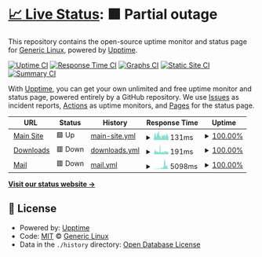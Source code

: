 # [📈 Live Status](https://status.genericlinux.org): <!--live status--> **🟧 Partial outage**

This repository contains the open-source uptime monitor and status page for [Generic Linux](https://status.genericlinux.org), powered by [Upptime](https://github.com/upptime/upptime).

[![Uptime CI](https://github.com/Generic-Linux/status.genericlinux.org/workflows/Uptime%20CI/badge.svg)](https://github.com/upptime/upptime/actions?query=workflow%3A%22Uptime+CI%22)
[![Response Time CI](https://github.com/Generic-Linux/status.genericlinux.org/workflows/Response%20Time%20CI/badge.svg)](https://github.com/upptime/upptime/actions?query=workflow%3A%22Response+Time+CI%22)
[![Graphs CI](https://github.com/Generic-Linux/status.genericlinux.org/workflows/Graphs%20CI/badge.svg)](https://github.com/upptime/upptime/actions?query=workflow%3A%22Graphs+CI%22)
[![Static Site CI](https://github.com/Generic-Linux/status.genericlinux.org/workflows/Static%20Site%20CI/badge.svg)](https://github.com/upptime/upptime/actions?query=workflow%3A%22Static+Site+CI%22)
[![Summary CI](https://github.com/Generic-Linux/status.genericlinux.org/workflows/Summary%20CI/badge.svg)](https://github.com/upptime/upptime/actions?query=workflow%3A%22Summary+CI%22)

With [Upptime](https://upptime.js.org), you can get your own unlimited and free uptime monitor and status page, powered entirely by a GitHub repository. We use [Issues](https://github.com/Generic-Linux/status.genericlinux.org/issues) as incident reports, [Actions](https://github.com/Generic-Linux/status.genericlinux.org/actions) as uptime monitors, and [Pages](https://status.genericlinux.org) for the status page.

<!--start: status pages-->
<!-- This summary is generated by Upptime (https://github.com/upptime/upptime) -->
<!-- Do not edit this manually, your changes will be overwritten -->
<!-- prettier-ignore -->
| URL | Status | History | Response Time | Uptime |
| --- | ------ | ------- | ------------- | ------ |
| <img alt="" src="https://favicons.githubusercontent.com/genericlinux.org" height="13"> [Main Site](https://genericlinux.org) | 🟩 Up | [main-site.yml](https://github.com/Generic-Linux/status.genericlinux.org/commits/HEAD/history/main-site.yml) | <details><summary><img alt="Response time graph" src="./graphs/main-site/response-time-week.png" height="20"> 131ms</summary><br><a href="https://status.genericlinux.org/history/main-site"><img alt="Response time 198" src="https://img.shields.io/endpoint?url=https%3A%2F%2Fraw.githubusercontent.com%2FGeneric-Linux%2Fstatus.genericlinux.org%2FHEAD%2Fapi%2Fmain-site%2Fresponse-time.json"></a><br><a href="https://status.genericlinux.org/history/main-site"><img alt="24-hour response time 168" src="https://img.shields.io/endpoint?url=https%3A%2F%2Fraw.githubusercontent.com%2FGeneric-Linux%2Fstatus.genericlinux.org%2FHEAD%2Fapi%2Fmain-site%2Fresponse-time-day.json"></a><br><a href="https://status.genericlinux.org/history/main-site"><img alt="7-day response time 131" src="https://img.shields.io/endpoint?url=https%3A%2F%2Fraw.githubusercontent.com%2FGeneric-Linux%2Fstatus.genericlinux.org%2FHEAD%2Fapi%2Fmain-site%2Fresponse-time-week.json"></a><br><a href="https://status.genericlinux.org/history/main-site"><img alt="30-day response time 138" src="https://img.shields.io/endpoint?url=https%3A%2F%2Fraw.githubusercontent.com%2FGeneric-Linux%2Fstatus.genericlinux.org%2FHEAD%2Fapi%2Fmain-site%2Fresponse-time-month.json"></a><br><a href="https://status.genericlinux.org/history/main-site"><img alt="1-year response time 198" src="https://img.shields.io/endpoint?url=https%3A%2F%2Fraw.githubusercontent.com%2FGeneric-Linux%2Fstatus.genericlinux.org%2FHEAD%2Fapi%2Fmain-site%2Fresponse-time-year.json"></a></details> | <details><summary><a href="https://status.genericlinux.org/history/main-site">100.00%</a></summary><a href="https://status.genericlinux.org/history/main-site"><img alt="All-time uptime 99.86%" src="https://img.shields.io/endpoint?url=https%3A%2F%2Fraw.githubusercontent.com%2FGeneric-Linux%2Fstatus.genericlinux.org%2FHEAD%2Fapi%2Fmain-site%2Fuptime.json"></a><br><a href="https://status.genericlinux.org/history/main-site"><img alt="24-hour uptime 100.00%" src="https://img.shields.io/endpoint?url=https%3A%2F%2Fraw.githubusercontent.com%2FGeneric-Linux%2Fstatus.genericlinux.org%2FHEAD%2Fapi%2Fmain-site%2Fuptime-day.json"></a><br><a href="https://status.genericlinux.org/history/main-site"><img alt="7-day uptime 100.00%" src="https://img.shields.io/endpoint?url=https%3A%2F%2Fraw.githubusercontent.com%2FGeneric-Linux%2Fstatus.genericlinux.org%2FHEAD%2Fapi%2Fmain-site%2Fuptime-week.json"></a><br><a href="https://status.genericlinux.org/history/main-site"><img alt="30-day uptime 100.00%" src="https://img.shields.io/endpoint?url=https%3A%2F%2Fraw.githubusercontent.com%2FGeneric-Linux%2Fstatus.genericlinux.org%2FHEAD%2Fapi%2Fmain-site%2Fuptime-month.json"></a><br><a href="https://status.genericlinux.org/history/main-site"><img alt="1-year uptime 99.86%" src="https://img.shields.io/endpoint?url=https%3A%2F%2Fraw.githubusercontent.com%2FGeneric-Linux%2Fstatus.genericlinux.org%2FHEAD%2Fapi%2Fmain-site%2Fuptime-year.json"></a></details>
| <img alt="" src="https://favicons.githubusercontent.com/pub.genericlinux.org" height="13"> [Downloads](https://pub.genericlinux.org) | 🟥 Down | [downloads.yml](https://github.com/Generic-Linux/status.genericlinux.org/commits/HEAD/history/downloads.yml) | <details><summary><img alt="Response time graph" src="./graphs/downloads/response-time-week.png" height="20"> 191ms</summary><br><a href="https://status.genericlinux.org/history/downloads"><img alt="Response time 265" src="https://img.shields.io/endpoint?url=https%3A%2F%2Fraw.githubusercontent.com%2FGeneric-Linux%2Fstatus.genericlinux.org%2FHEAD%2Fapi%2Fdownloads%2Fresponse-time.json"></a><br><a href="https://status.genericlinux.org/history/downloads"><img alt="24-hour response time 157" src="https://img.shields.io/endpoint?url=https%3A%2F%2Fraw.githubusercontent.com%2FGeneric-Linux%2Fstatus.genericlinux.org%2FHEAD%2Fapi%2Fdownloads%2Fresponse-time-day.json"></a><br><a href="https://status.genericlinux.org/history/downloads"><img alt="7-day response time 191" src="https://img.shields.io/endpoint?url=https%3A%2F%2Fraw.githubusercontent.com%2FGeneric-Linux%2Fstatus.genericlinux.org%2FHEAD%2Fapi%2Fdownloads%2Fresponse-time-week.json"></a><br><a href="https://status.genericlinux.org/history/downloads"><img alt="30-day response time 258" src="https://img.shields.io/endpoint?url=https%3A%2F%2Fraw.githubusercontent.com%2FGeneric-Linux%2Fstatus.genericlinux.org%2FHEAD%2Fapi%2Fdownloads%2Fresponse-time-month.json"></a><br><a href="https://status.genericlinux.org/history/downloads"><img alt="1-year response time 265" src="https://img.shields.io/endpoint?url=https%3A%2F%2Fraw.githubusercontent.com%2FGeneric-Linux%2Fstatus.genericlinux.org%2FHEAD%2Fapi%2Fdownloads%2Fresponse-time-year.json"></a></details> | <details><summary><a href="https://status.genericlinux.org/history/downloads">100.00%</a></summary><a href="https://status.genericlinux.org/history/downloads"><img alt="All-time uptime 100.00%" src="https://img.shields.io/endpoint?url=https%3A%2F%2Fraw.githubusercontent.com%2FGeneric-Linux%2Fstatus.genericlinux.org%2FHEAD%2Fapi%2Fdownloads%2Fuptime.json"></a><br><a href="https://status.genericlinux.org/history/downloads"><img alt="24-hour uptime 100.00%" src="https://img.shields.io/endpoint?url=https%3A%2F%2Fraw.githubusercontent.com%2FGeneric-Linux%2Fstatus.genericlinux.org%2FHEAD%2Fapi%2Fdownloads%2Fuptime-day.json"></a><br><a href="https://status.genericlinux.org/history/downloads"><img alt="7-day uptime 100.00%" src="https://img.shields.io/endpoint?url=https%3A%2F%2Fraw.githubusercontent.com%2FGeneric-Linux%2Fstatus.genericlinux.org%2FHEAD%2Fapi%2Fdownloads%2Fuptime-week.json"></a><br><a href="https://status.genericlinux.org/history/downloads"><img alt="30-day uptime 100.00%" src="https://img.shields.io/endpoint?url=https%3A%2F%2Fraw.githubusercontent.com%2FGeneric-Linux%2Fstatus.genericlinux.org%2FHEAD%2Fapi%2Fdownloads%2Fuptime-month.json"></a><br><a href="https://status.genericlinux.org/history/downloads"><img alt="1-year uptime 100.00%" src="https://img.shields.io/endpoint?url=https%3A%2F%2Fraw.githubusercontent.com%2FGeneric-Linux%2Fstatus.genericlinux.org%2FHEAD%2Fapi%2Fdownloads%2Fuptime-year.json"></a></details>
| <img alt="" src="https://favicons.githubusercontent.com/mail.genericlinux.org" height="13"> [Mail](https://mail.genericlinux.org) | 🟥 Down | [mail.yml](https://github.com/Generic-Linux/status.genericlinux.org/commits/HEAD/history/mail.yml) | <details><summary><img alt="Response time graph" src="./graphs/mail/response-time-week.png" height="20"> 5098ms</summary><br><a href="https://status.genericlinux.org/history/mail"><img alt="Response time 5098" src="https://img.shields.io/endpoint?url=https%3A%2F%2Fraw.githubusercontent.com%2FGeneric-Linux%2Fstatus.genericlinux.org%2FHEAD%2Fapi%2Fmail%2Fresponse-time.json"></a><br><a href="https://status.genericlinux.org/history/mail"><img alt="24-hour response time 8883" src="https://img.shields.io/endpoint?url=https%3A%2F%2Fraw.githubusercontent.com%2FGeneric-Linux%2Fstatus.genericlinux.org%2FHEAD%2Fapi%2Fmail%2Fresponse-time-day.json"></a><br><a href="https://status.genericlinux.org/history/mail"><img alt="7-day response time 5098" src="https://img.shields.io/endpoint?url=https%3A%2F%2Fraw.githubusercontent.com%2FGeneric-Linux%2Fstatus.genericlinux.org%2FHEAD%2Fapi%2Fmail%2Fresponse-time-week.json"></a><br><a href="https://status.genericlinux.org/history/mail"><img alt="30-day response time 5098" src="https://img.shields.io/endpoint?url=https%3A%2F%2Fraw.githubusercontent.com%2FGeneric-Linux%2Fstatus.genericlinux.org%2FHEAD%2Fapi%2Fmail%2Fresponse-time-month.json"></a><br><a href="https://status.genericlinux.org/history/mail"><img alt="1-year response time 5098" src="https://img.shields.io/endpoint?url=https%3A%2F%2Fraw.githubusercontent.com%2FGeneric-Linux%2Fstatus.genericlinux.org%2FHEAD%2Fapi%2Fmail%2Fresponse-time-year.json"></a></details> | <details><summary><a href="https://status.genericlinux.org/history/mail">100.00%</a></summary><a href="https://status.genericlinux.org/history/mail"><img alt="All-time uptime 100.00%" src="https://img.shields.io/endpoint?url=https%3A%2F%2Fraw.githubusercontent.com%2FGeneric-Linux%2Fstatus.genericlinux.org%2FHEAD%2Fapi%2Fmail%2Fuptime.json"></a><br><a href="https://status.genericlinux.org/history/mail"><img alt="24-hour uptime 100.00%" src="https://img.shields.io/endpoint?url=https%3A%2F%2Fraw.githubusercontent.com%2FGeneric-Linux%2Fstatus.genericlinux.org%2FHEAD%2Fapi%2Fmail%2Fuptime-day.json"></a><br><a href="https://status.genericlinux.org/history/mail"><img alt="7-day uptime 100.00%" src="https://img.shields.io/endpoint?url=https%3A%2F%2Fraw.githubusercontent.com%2FGeneric-Linux%2Fstatus.genericlinux.org%2FHEAD%2Fapi%2Fmail%2Fuptime-week.json"></a><br><a href="https://status.genericlinux.org/history/mail"><img alt="30-day uptime 100.00%" src="https://img.shields.io/endpoint?url=https%3A%2F%2Fraw.githubusercontent.com%2FGeneric-Linux%2Fstatus.genericlinux.org%2FHEAD%2Fapi%2Fmail%2Fuptime-month.json"></a><br><a href="https://status.genericlinux.org/history/mail"><img alt="1-year uptime 100.00%" src="https://img.shields.io/endpoint?url=https%3A%2F%2Fraw.githubusercontent.com%2FGeneric-Linux%2Fstatus.genericlinux.org%2FHEAD%2Fapi%2Fmail%2Fuptime-year.json"></a></details>

<!--end: status pages-->

[**Visit our status website →**](https://status.genericlinux.org)

## 📄 License

- Powered by: [Upptime](https://github.com/upptime/upptime)
- Code: [MIT](./LICENSE) © [Generic Linux](https://status.genericlinux.org)
- Data in the `./history` directory: [Open Database License](https://opendatacommons.org/licenses/odbl/1-0/)
